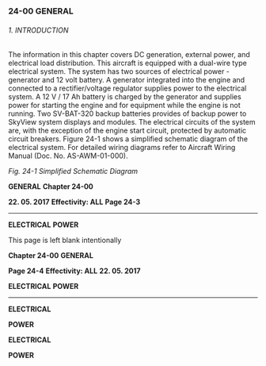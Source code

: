 ### 24-00 GENERAL

###### 1. INTRODUCTION
The information in this chapter covers DC generation, external power, and electrical
load distribution.
This aircraft is equipped with a dual-wire type electrical system. The system has two
sources of electrical power - generator and 12 volt battery. A generator integrated
into the engine and connected to a rectifier/voltage regulator supplies power to the
electrical system. A 12 V / 17 Ah battery is charged by the generator and supplies
power for starting the engine and for equipment while the engine is not running.
Two SV-BAT-320 backup batteries provides of backup power to SkyView system
displays and modules.
The electrical circuits of the system are, with the exception of the engine start circuit,
protected by automatic circuit breakers. Figure 24-1 shows a simplified schematic
diagram of the electrical system. For detailed wiring diagrams refer to Aircraft Wiring
Manual (Doc. No. AS-AWM-01-000).

_Fig. 24-1_ _Simplified Schematic Diagram_

**GENERAL** **Chapter 24-00**

**22. 05. 2017** **Effectivity: ALL** **Page 24-3**


-----

**ELECTRICAL**
**POWER**

This page is left blank intentionally

**Chapter 24-00** **GENERAL**

**Page 24-4** **Effectivity: ALL** **22. 05. 2017**


**ELECTRICAL**
**POWER**


-----

**ELECTRICAL**

**POWER**


**ELECTRICAL**

**POWER**


